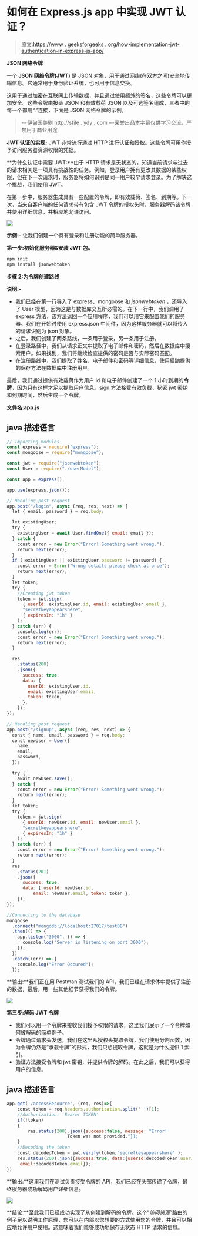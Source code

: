 # 如何在 Express.js app 中实现 JWT 认证？

> 原文:[https://www . geeksforgeeks . org/how-implementation-jwt-authentication-in-express-js-app/](https://www.geeksforgeeks.org/how-to-implement-jwt-authentication-in-express-js-app/)

**JSON 网络令牌**

一个 **JSON 网络令牌(JWT)** 是 JSON 对象，用于通过网络(在双方之间)安全地传输信息。它通常用于身份验证系统，也可用于信息交换。

这用于通过加密在互联网上传输数据，并且通过使用额外的签名，这些令牌可以更加安全。这些令牌由报头 JSON 和有效载荷 JSON 以及可选签名组成，三者中的每一个都用“.”连接，下面是 JSON 网络令牌的示例。

> -=伊甸园美剧 http://sfile . ydy . com =-荣誉出品本字幕仅供学习交流，严禁用于商业用途

**JWT 认证的实现:** JWT 非常流行通过 HTTP 进行认证和授权。这些令牌可用作授予访问服务器资源权限的凭据。

**为什么认证中需要 JWT:**由于 HTTP 请求是无状态的，知道当前请求与过去的请求相关是一项具有挑战性的任务。例如，登录用户拥有更改其数据的某些权限，但在下一次请求时，服务器将如何识别是同一用户较早请求登录。为了解决这个挑战，我们使用 JWT。

在第一步中，服务器生成具有一些配置的令牌，即有效载荷、签名、到期等。下一次，当来自客户端的任何请求带有包含 JWT 令牌的授权头时，服务器解码该令牌并使用详细信息，并相应地允许访问。

![](img/daeca06986977e21500a4b9fb6d0cffc.png)

**示例:-** 让我们创建一个具有登录和注册功能的简单服务器。

**第一步:初始化服务器&安装 JWT 包。**

```js
npm init
npm install jsonwebtoken
```

**步骤 2:为令牌创建路线**

**说明:-**

*   我们已经在第一行导入了 express、mongoose 和 *jsonwebtoken* ，还导入了 User 模型，因为这是与数据库交互所必需的。在下一行中，我们调用了 express 方法，该方法返回一个应用程序，我们可以用它来配置我们的服务器。我们在开始时使用 express.json 中间件，因为这样服务器就可以将传入的请求识别为 json 对象。
*   之后，我们创建了两条路线，一条用于登录，另一条用于注册。
*   在登录路径中，我们从请求正文中提取了电子邮件和密码，然后在数据库中搜索用户。如果找到，我们将继续检查提供的密码是否与实际密码匹配。
*   在注册路线中，我们提取了姓名、电子邮件和密码等详细信息，使用猫鼬提供的保存方法在数据库中注册用户。

最后，我们通过提供有效载荷作为用户 id 和电子邮件创建了一个 1 小时到期的**令牌**，因为只有这样才足以提取用户信息。sign 方法接受有效负载、秘密 jwt 密钥和到期时间，然后生成一个令牌。

**文件名:app.js**

## java 描述语言

```js
// Importing modules
const express = require("express");
const mongoose = require("mongoose");

const jwt = require("jsonwebtoken");
const User = require("./userModel");

const app = express();

app.use(express.json());

// Handling post request
app.post("/login", async (req, res, next) => {
  let { email, password } = req.body;

  let existingUser;
  try {
    existingUser = await User.findOne({ email: email });
  } catch {
    const error = new Error("Error! Something went wrong.");
    return next(error);
  }
  if (!existingUser || existingUser.password != password) {
    const error = Error("Wrong details please check at once");
    return next(error);
  }
  let token;
  try {
    //Creating jwt token
    token = jwt.sign(
      { userId: existingUser.id, email: existingUser.email },
      "secretkeyappearshere",
      { expiresIn: "1h" }
    );
  } catch (err) {
    console.log(err);
    const error = new Error("Error! Something went wrong.");
    return next(error);
  }

  res
    .status(200)
    .json({
      success: true,
      data: {
        userId: existingUser.id,
        email: existingUser.email,
        token: token,
      },
    });
});

// Handling post request
app.post("/signup", async (req, res, next) => {
  const { name, email, password } = req.body;
  const newUser = User({
    name,
    email,
    password,
  });

  try {
    await newUser.save();
  } catch {
    const error = new Error("Error! Something went wrong.");
    return next(error);
  }
  let token;
  try {
    token = jwt.sign(
      { userId: newUser.id, email: newUser.email },
      "secretkeyappearshere",
      { expiresIn: "1h" }
    );
  } catch (err) {
    const error = new Error("Error! Something went wrong.");
    return next(error);
  }
  res
    .status(201)
    .json({
      success: true,
      data: { userId: newUser.id, 
          email: newUser.email, token: token },
    });
});

//Connecting to the database
mongoose
  .connect("mongodb://localhost:27017/testDB")
  .then(() => {
    app.listen("3000", () => {
      console.log("Server is listening on port 3000");
    });
  })
  .catch((err) => {
    console.log("Error Occured");
  });
```

**输出:**我们正在用 Postman 测试我们的 API，我们已经在请求体中提供了注册的数据，最后，用一些其他细节获得我们的令牌。

![](img/1e6bd45b75bda49c1a121f65eff62e2f.png)

**第三步:解码 JWT 令牌**

*   我们可以用一个令牌来接收我们授予权限的请求，这里我们展示了一个令牌如何被解码的简单例子。
*   令牌通过请求头发送，我们在这里从授权头提取令牌，我们使用分割函数，因为令牌仍然是“承载令牌”的形式，我们只想提取令牌，这就是为什么提供 1 索引。
*   验证方法接受令牌和 jwt 密钥，并提供令牌的解码。在此之后，我们可以获得用户的信息。

## java 描述语言

```js
app.get('/accessResource', (req, res)=>{   
    const token = req.headers.authorization.split(' ')[1];  
    //Authorization: 'Bearer TOKEN'
    if(!token)
    {
        res.status(200).json({success:false, message: "Error!
                       Token was not provided."});
    }
    //Decoding the token
    const decodedToken = jwt.verify(token,"secretkeyappearshere" );
    res.status(200).json({success:true, data:{userId:decodedToken.userId,
     email:decodedToken.email});    
})
```

**输出:**这里我们在测试负责接受令牌的 API，我们已经在头部传递了令牌，最终服务器成功解码用户详细信息。

![](img/5840e15e1a3acd84059eb1692b517901.png)

**结论:**至此我们已经成功实现了从创建到解码的令牌。这个“*访问资源*”路由的例子足以说明工作原理，您可以在内部以您想要的方式使用您的令牌，并且可以相应地允许用户使用。这意味着我们能够成功地保存无状态 HTTP 请求的信息。